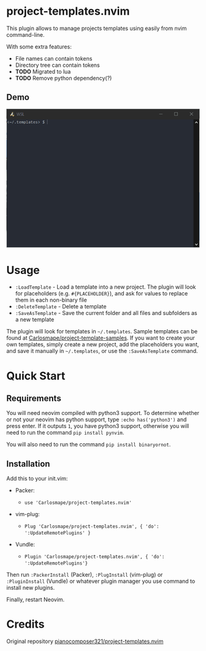 # project-templates.nvim

This plugin allows to manage projects templates using easily from nvim command-line.

With some extra features:
- File names can contain tokens
- Directory tree can contain tokens
- __TODO__ Migrated to lua
- __TODO__ Remove python dependency(?)

## Demo
![](demo.gif)

# Usage  
- `:LoadTemplate` - Load a template into a new project. The plugin will look for placeholders (e.g. `#{PLACEHOLDER}`), and ask for values to replace them in each non-binary file
- `:DeleteTemplate` - Delete a template
- `:SaveAsTemplate` - Save the current folder and all files and subfolders as a new template

The plugin will look for templates in `~/.templates`. Sample templates can be found at [Carlosmape/project-template-samples](https://github.com/Carlosmape/project-template-samples). If you want to create your own templates, simply create a new project, add the placeholders you want, and save it manually in `~/.templates`, or use the `:SaveAsTemplate` command.

# Quick Start
## Requirements
You will need neovim compiled with python3 support. To determine whether or not your neovim has python support, type `:echo has('python3')` and press enter. If it outputs `1`, you have python3 support, otherwise you will need to run the command `pip install pynvim`.

You will also need to run the command `pip install binaryornot`.

## Installation
Add this to your init.vim:

- Packer:
  - `use 'Carlosmape/project-templates.nvim'`

- vim-plug:
  - `Plug 'Carlosmape/project-templates.nvim', { 'do': ':UpdateRemotePlugins' }`
 
- Vundle:
  - `Plugin 'Carlosmape/project-templates.nvim', { 'do':  ':UpdateRemotePlugins'}`

Then run `:PackerInstall` (Packer), `:PlugInstall` (vim-plug) or `:PluginInstall` (Vundle) or whatever plugin manager you use command to install new plugins.

Finally, restart Neovim.

# Credits
Original repository  [pianocomposer321/project-templates.nvim](https://github.com/pianocomposer321/project-templates.nvim) 
